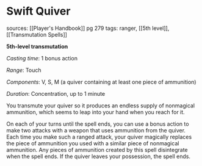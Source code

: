 # Swift Quiver
sources: [[Player's Handbook]] pg 279
tags: ranger, [[5th level]], [[Transmutation Spells]]

**5th-level transmutation**

*Casting time*: 1 bonus action

*Range*: Touch

*Components*: V, S, M (a quiver containing at least one piece of ammunition)

*Duration*: Concentration, up to 1 minute

You transmute your quiver so it produces an endless supply of nonmagical ammunition, which seems to leap into your hand when you reach for it.

On each of your turns until the spell ends, you can use a bonus action to make two attacks with a weapon that uses ammunition from the quiver. Each time you make such a ranged attack, your quiver magically replaces the piece of ammunition you used with a similar piece of nonmagical ammunition. Any pieces of ammunition created by this spell disintegrate when the spell ends. If the quiver leaves your possession, the spell ends.
